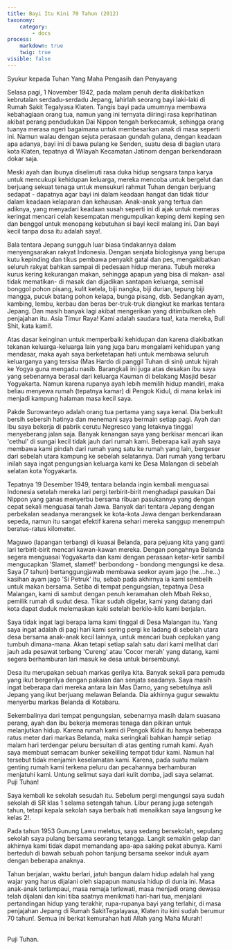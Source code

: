 ```yaml
---
title: Bayi Itu Kini 70 Tahun (2012)
taxonomy:
    category:
        - docs
process:
    markdown: true
    twig: true
visible: false
---
```


Syukur kepada Tuhan Yang Maha Pengasih dan Penyayang

Selasa pagi, 1 November 1942, pada malam penuh derita diakibatkan kebrutalan serdadu-serdadu Jepang, lahirlah seorang bayi laki-laki di Rumah Sakit Tegalyasa Klaten. Tangis bayi pada umumnya membawa kebahagiaan orang tua, namun yang ini ternyata diiringi rasa keprihatinan akibat perang pendudukan Dai Nippon tengah berkecamuk, sehingga orang tuanya merasa ngeri bagaimana untuk membesarkan anak di masa seperti ini. Namun walau dengan sejuta perasaan gundah gulana, dengan keadaan apa adanya, bayi ini di bawa pulang ke Senden, suatu desa di bagian utara kota Klaten, tepatnya di Wilayah Kecamatan Jatinom dengan berkendaraan dokar saja.

Meski ayah dan ibunya diselimuti rasa duka hidup sengsara tanpa karya untuk mencukupi kehidupan keluarga, mereka mencoba untuk bergelut dan berjuang sekuat tenaga untuk mensukuri rahmat Tuhan dengan berjuang sedapat - dapatnya agar bayi ini dalam keadaan hangat dan tidak tidur dalam keadaan kelaparan dan kehausan.
Anak-anak yang tertua dan adiknya, yang menyadari keadaan susah seperti ini di ajak untuk memeras keringat mencari celah kesempatan mengumpulkan keping demi keping sen dan benggol untuk menopang kebutuhan si bayi kecil malang ini. Dan bayi kecil tanpa dosa itu adalah saya!.

Bala tentara Jepang sungguh luar biasa tindakannya dalam menyengsarakan rakyat Indonesia. Dengan senjata biologisnya yang berupa kutu kepinding dan tikus pembawa penyakit gatal dan pes, mengakibatkan seluruh rakyat bahkan sampai di pedesaan hidup merana. Tubuh mereka kurus kering kekurangan makan, sehingga apapun yang bisa di makan- asal tidak mematikan- di masak dan dijadikan santapan keluarga, semisal bonggol pohon pisang, kulit ketela, biji nangka, biji durian, tepung biji mangga, pucuk batang pohon kelapa, bunga pisang, dsb. Sedangkan ayam, kambing, lembu, kerbau dan beras ber-truk-truk diangkut ke markas tentara Jepang. Dan masih banyak lagi akibat mengerikan yang ditimbulkan oleh penjajahan itu. Asia Timur Raya! Kami adalah saudara tua!, kata mereka, Bull Shit, kata kami!. 

Atas dasar keinginan untuk memperbaiki kehidupan dan karena diakibatkan tekanan keluarga-keluarga lain yang juga baru mengalami kehidupan yang mendasar, maka ayah saya berketetapan hati untuk membawa seluruh keluarganya yang tersisa (Mas Hardo di panggil Tuhan di sini) untuk hijrah ke Yogya guna mengadu nasib. Barangkali ini juga atas desakan ibu saya yang sebenarnya berasal dari keluarga Kauman di belakang Masjid besar Yogyakarta. Namun karena rupanya ayah lebih memilih hidup mandiri, maka beliau menyewa rumah (tepatnya kamar) di Pengok Kidul, di mana kelak ini menjadi kampung halaman masa kecil saya.

Pakde Surowanteyo adalah orang tua pertama yang saya kenal. Dia berkulit bersih sebersih hatinya dan menemani saya bermain setiap pagi. Ayah dan Ibu saya bekerja di pabrik cerutu Negresco yang letaknya tinggal menyeberang jalan saja. Banyak kenangan saya yang berkisar mencari ikan 'cethul' di sungai kecil tidak jauh dari rumah kami.
Beberapa kali ayah saya membawa kami pindah dari rumah yang satu ke rumah yang lain, bergeser dari sebelah utara kampung ke sebelah selatannya. Dari rumah yang terbaru inilah saya ingat pengungsian keluarga kami ke Desa Malangan di sebelah selatan kota Yogyakarta.

Tepatnya 19 Desember 1949, tentara belanda ingin kembali menguasai Indonesia setelah mereka lari pergi terbirit-birit menghadapi pasukan Dai Nippon yang ganas menyerbu bersama ribuan pasukannya yang dengan cepat sekali menguasai tanah Jawa. Banyak dari tentara Jepang dengan perbekalan seadanya merangsek ke kota-kota Jawa dengan berkendaraan sepeda, namun itu sangat efektif karena sehari mereka sanggup menempuh beratus-ratus kilometer.

Maguwo (lapangan terbang) di kuasai Belanda, para pejuang kita yang ganti lari terbirit-birit mencari kawan-kawan mereka. Dengan pongahnya Belanda segera menguasai Yogyakarta dan kami dengan perasaan ketar-ketir sambil mengucapkan 'Slamet, slamet!' berbondong - bondong mengungsi ke desa. Saya (7 tahun) bertanggungjawab membawa seekor ayam jago (he....he...) kasihan ayam jago 'Si Petruk' itu, sebab pada akhirnya ia kami sembelih untuk makan bersama. Setiba di tempat pengungsian, tepatnya Desa Malangan, kami di sambut dengan penuh keramahan oleh Mbah Rekso, pemilik rumah di sudut desa. Tikar sudah digelar, kami yang datang dari kota dapat duduk melemaskan kaki setelah berkilo-kilo kami berjalan.

Saya tidak ingat lagi berapa lama kami tinggal di Desa Malangan itu. Yang saya ingat adalah di pagi hari kami sering pergi ke ladang di sebelah utara desa bersama anak-anak kecil lainnya, untuk mencari buah ceplukan yang tumbuh dimana-mana. Akan tetapi setiap salah satu dari kami melihat dari jauh ada pesawat terbang 'Cureng' atau 'Cocor merah' yang datang, kami segera berhamburan lari masuk ke desa untuk bersembunyi.

Desa itu merupakan sebuah markas gerilya kita. Banyak sekali para pemuda yang ikut bergerilya dengan pakaian dan senjata seadanya. Saya masih ingat beberapa dari mereka antara lain Mas Darno, yang sebetulnya asli Jepang yang ikut berjuang melawan Belanda. Dia akhirnya gugur sewaktu menyerbu markas Belanda di Kotabaru.

Sekembalinya dari tempat pengungsian, sebenarnya masih dalam suasana perang, ayah dan ibu bekerja memeras tenaga dan pikiran untuk melanjutkan hidup. Karena rumah kami di Pengok Kidul itu hanya beberapa ratus meter dari markas Belanda, maka seringkali bahkan hampir setiap malam hari terdengar peluru bersuitan di atas genting rumah kami. Ayah saya membuat semacam bunker sekeliling tempat tidur kami. Namun hal tersebut tidak menjamin keselamatan kami. Karena, pada suatu malam genting rumah kami terkena peluru dan pecahannya berhamburan menjatuhi kami. Untung selimut saya dari kulit domba, jadi saya selamat. Puji Tuhan!

Saya kembali ke sekolah sesudah itu. Sebelum pergi mengungsi saya sudah sekolah di SR klas 1 selama setengah tahun. Libur perang juga setengah tahun, tetapi kepala sekolah saya berbaik hati menaikkan saya langsung ke kelas 2!.

Pada tahun 1953 Gunung Lawu meletus, saya sedang bersekolah, sepulang sekolah saya pulang bersama seorang tetangga. Langit semakin gelap dan akhirnya kami tidak dapat memandang apa-apa saking pekat abunya. Kami berteduh di bawah sebuah pohon tanjung bersama seekor induk ayam dengan beberapa anaknya. 

Tahun berjalan, waktu berlari, jatuh bangun dalam hidup adalah hal yang wajar yang harus dijalani oleh siapapun manusia hidup di dunia ini. Masa anak-anak terlampaui, masa remaja terlewati, masa menjadi orang dewasa telah dijalani dan kini tiba saatnya menikmati hari-hari tua, menjalani pertandingan hidup yang terakhir, rupa-rupanya bayi yang terlahir, di masa penjajahan Jepang di Rumah SakitTegalayasa, Klaten itu kini sudah berumur 70 tahun!.
Semua ini berkat kemurahan hati Allah yang Maha Murah!

</br>
Puji Tuhan.
